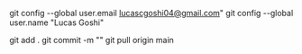 git config --global user.email lucascgoshi04@gmail.com"
git config --global user.name "Lucas Goshi"

git add .
git commit -m ""
 git pull origin main
